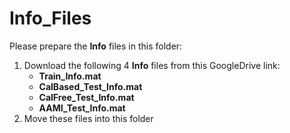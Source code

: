# Info_Files

Please prepare the **Info** files in this folder:

1. Download the following 4 **Info** files from this GoogleDrive link:
   * **Train_Info.mat**
   * **CalBased_Test_Info.mat**
   * **CalFree_Test_Info.mat**
   * **AAMI_Test_Info.mat**
2. Move these files into this folder
